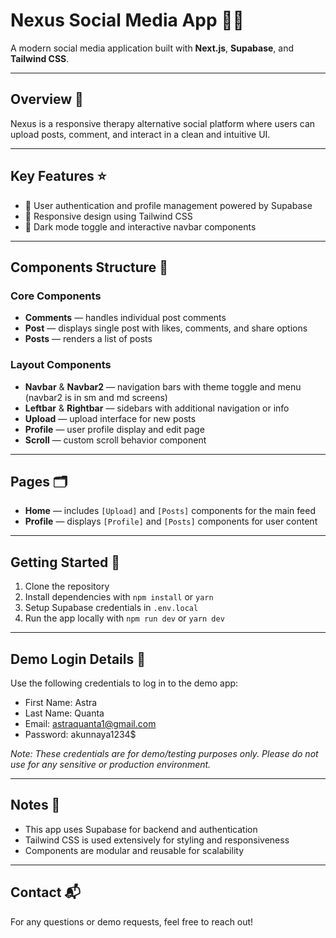 # Nexus Social Media App 🤳🏾

A modern social media application built with **Next.js**, **Supabase**, and **Tailwind CSS**.

---

## Overview 👥

Nexus is a responsive therapy alternative social platform where users can upload posts, comment, and interact in a clean and intuitive UI.

---

## Key Features ⭐

* 🔐 User authentication and profile management powered by Supabase
* 🎨 Responsive design using Tailwind CSS
* 🌙 Dark mode toggle and interactive navbar components

---

## Components Structure 🧩

### Core Components

* **Comments** — handles individual post comments
* **Post** — displays single post with likes, comments, and share options
* **Posts** — renders a list of posts

### Layout Components

* **Navbar** & **Navbar2** — navigation bars with theme toggle and menu (navbar2 is in sm and md screens)
* **Leftbar** & **Rightbar** — sidebars with additional navigation or info
* **Upload** — upload interface for new posts
* **Profile** — user profile display and edit page
* **Scroll** — custom scroll behavior component

---

## Pages 🗂️

* **Home** — includes `[Upload]` and `[Posts]` components for the main feed
* **Profile** — displays `[Profile]` and `[Posts]` components for user content

---

## Getting Started 🚀

1. Clone the repository
2. Install dependencies with `npm install` or `yarn`
3. Setup Supabase credentials in `.env.local`
4. Run the app locally with `npm run dev` or `yarn dev`

---

## Demo Login Details 🔑

Use the following credentials to log in to the demo app:

* First Name: Astra
* Last Name: Quanta
* Email: [astraquanta1@gmail.com](mailto:astraquanta1@gmail.com)
* Password: akunnaya1234\$

*Note: These credentials are for demo/testing purposes only. Please do not use for any sensitive or production environment.*

---

## Notes 📝

* This app uses Supabase for backend and authentication
* Tailwind CSS is used extensively for styling and responsiveness
* Components are modular and reusable for scalability

---

## Contact 📬

For any questions or demo requests, feel free to reach out!
